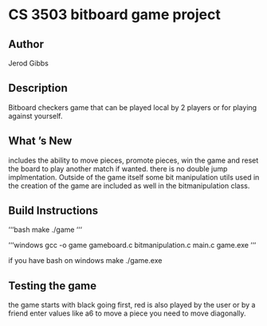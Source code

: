 # CS 3503 bitboard game project
## Author
Jerod Gibbs

## Description
Bitboard checkers game that can be played local by 2 players or for playing against yourself.

## What ’s New
includes the ability to move pieces, promote pieces, win the game and reset the board to play another match if wanted.
there is no double jump implmentation.
Outside of the game itself some bit manipulation utils used in the creation of the game are included as well in the bitmanipulation class. 

## Build Instructions
‘‘‘bash
make
./game
‘‘‘

‘‘‘windows
gcc -o game gameboard.c bitmanipulation.c main.c
game.exe
‘‘‘

if you have bash on windows
make
./game.exe

## Testing the game
the game starts with black going first, red is also played by the user or by a friend enter values like a6 to move a piece you need to move diagonally.
